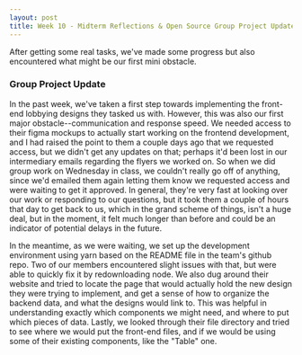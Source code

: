 ```yaml
---
layout: post
title: Week 10 - Midterm Reflections & Open Source Group Project Update
---
```


After getting some real tasks, we've made some progress but also encountered what might be our first mini obstacle.

<!--more-->

### Group Project Update
In the past week, we've taken a first step towards implementing the front-end lobbying designs they tasked us with. However, this was also our first major obstacle--communication and response speed. We needed access to their figma mockups to actually start working on the frontend development, and I had raised the point to them a couple days ago that we requested access, but we didn't get any updates on that; perhaps it'd been lost in our intermediary emails regarding the flyers we worked on. So when we did group work on Wednesday in class, we couldn't really go off of anything, since we'd emailed them again letting them know we requested access and were waiting to get it approved. In general, they're very fast at looking over our work or responding to our questions, but it took them a couple of hours that day to get back to us, which in the grand scheme of things, isn't a huge deal, but in the moment, it felt much longer than before and could be an indicator of potential delays in the future.

In the meantime, as we were waiting, we set up the development environment using yarn based on the README file in the team's github repo. Two of our members encountered slight issues with that, but were able to quickly fix it by redownloading node. We also dug around their website and tried to locate the page that would actually hold the new design they were trying to implement, and get a sense of how to organize the backend data, and what the designs would link to. This was helpful in understanding exactly which components we might need, and where to put which pieces of data. Lastly, we looked through their file directory and tried to see where we would put the front-end files, and if we would be using some of their existing components, like the "Table" one.